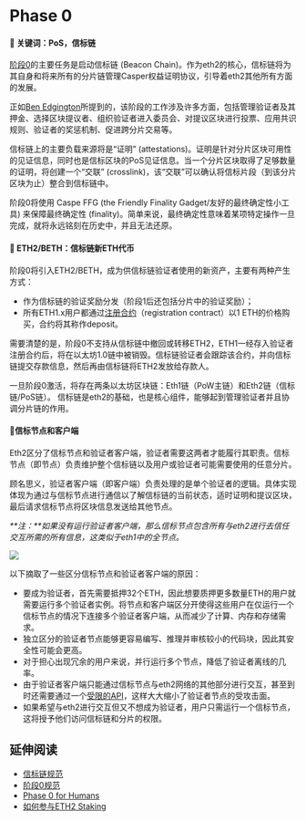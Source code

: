 # Phase 0

#### 📌 关键词：PoS，信标链

[阶段0](https://github.com/ethereum/eth2.0-specs#phase-0)的主要任务是启动信标链 \(Beacon Chain\)。作为eth2的核心，信标链将为其自身和将来所有的分片链管理Casper权益证明协议，引导着eth2其他所有方面的发展。

正如[Ben Edgington](https://media.consensys.net/state-of-ethereum-protocol-2-the-beacon-chain-c6b6a9a69129)所提到的，该阶段的工作涉及许多方面，包括管理验证者及其押金、选择区块提议者、组织验证者进入委员会、对提议区块进行投票、应用共识规则、验证者的奖惩机制、促进跨分片交易等。

信标链上的主要负载来源将是“证明” \(attestations\)。证明是针对分片区块可用性的见证信息，同时也是信标区块的PoS见证信息。当一个分片区块取得了足够数量的证明，将创建一个“交联” \(crosslink\)，该“交联”可以确认将信标片段（到该分片区块为止）整合到信标链中。

阶段0将使用 Caspe FFG \(the Friendly Finality Gadget/友好的最终确定性小工具\) 来保障最终确定性 \(finality\)。简单来说，最终确定性意味着某项特定操作一旦完成，就将永远铭刻在历史中，并且无法还原。



#### 🔸 ETH2/BETH：信标链新ETH代币

阶段0将引入ETH2/BETH，成为供信标链验证者使用的新资产，主要有两种产生方式：

* 作为信标链的验证奖励分发（阶段1后还包括分片中的验证奖励）；
* 所有ETH1.x用户都通过[注册合约](https://github.com/ethereum/beacon_chain/blob/master/contracts/validator_registration.v.py)（registration contract）以1 ETH的价格购买，合约将其称作deposit。

需要清楚的是，阶段0不支持从信标链中撤回或转移ETH2，ETH1一经存入验证者注册合约后，将在以太坊1.0链中被销毁。信标链验证者会跟踪该合约，并向信标链提交存款信息，然后再由信标链将ETH2发放给存款人。

一旦阶段0激活，将存在两条以太坊区块链：Eth1链（PoW主链）和Eth2链（信标链/PoS链）。 信标链是eth2的基础，也是核心组件，能够起到管理验证者并且协调分片链的作用。



#### 🔸信标**节点和客户端** 

Eth2区分了信标节点和验证者客户端，验证者需要这两者才能履行其职责。信标节点（即节点）负责维护整个信标链以及用户或验证者可能需要使用的任意分片。

顾名思义，验证者客户端（即客户端）负责处理的是单个验证者的逻辑。具体实现体现为通过与信标节点进行通信以了解信标链的当前状态，适时证明和提议区块，最后请求信标节点将区块信息发送给其他节点。

_**注：**如果没有运行验证者客户端，那么信标节点包含所有与eth2进行去信任交互所需的所有信息，这类似于eth1中的全节点。_

![](https://blog.ethereum.org/img/2019/11/carlimg1.png)

以下摘取了一些区分信标节点和验证者客户端的原因：

* 要成为验证者，首先需要抵押32个ETH，因此想要质押更多数量ETH的用户就需要运行多个验证者实例。将节点和客户端区分开使得这些用户在仅运行一个信标节点的情况下连接多个验证者客户端，从而减少了计算、内存和存储需求。
* 独立区分的验证者节点能够更容易编写、推理并审核较小的代码块，因此其安全性可能会更高。
* 对于担心出现冗余的用户来说，并行运行多个节点，降低了验证者离线的几率。
* 由于验证者客户端只能通过信标节点与eth2网络的其他部分进行交互，甚至到时还需要通过一个[受限的API](https://github.com/ethereum/eth2.0-APIs/blob/master/apis/validator/beacon-node-validator-api.md)，这样大大缩小了验证者节点的受攻击面。
* 如果希望与eth2进行交互但又不想成为验证者，用户只需运行一个信标节点，这将授予他们访问信标链和分片的权限。

## 延伸阅读

* [信标链规范](https://github.com/ethereum/eth2.0-specs/blob/master/specs/core/0_beacon-chain.md)
* [阶段0规范](https://github.com/ethereum/eth2.0-specs/releases)
* [Phase 0 for Humans](https://notes.ethereum.org/jDcuUp3-T8CeFTv0YpAsHw?view)
* [如何参与ETH2 Staking](https://blog.ethereum.org/2019/11/27/Validated-Staking-on-eth2-0/)

